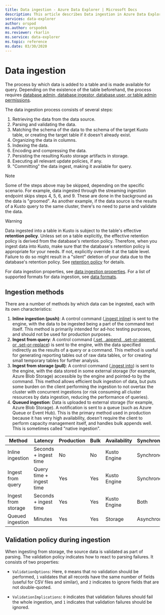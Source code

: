```yaml
---
title: Data ingestion - Azure Data Explorer | Microsoft Docs
description: This article describes Data ingestion in Azure Data Explorer.
services: data-explorer
author: orspod
ms.author: orspodek
ms.reviewer: rkarlin
ms.service: data-explorer
ms.topic: reference
ms.date: 03/30/2020
---
```

# Data ingestion

The process by which data is added to a table and is made available for query.
Depending on the existence of the table beforehand, the process requires
[database admin, database ingestor, database user, or table admin permissions](../access-control/role-based-authorization.md).

The data ingestion process consists of several steps:

1. Retrieving the data from the data source.
1. Parsing and validating the data.
1. Matching the schema of the data to the schema of the target Kusto table,
   or creating the target table if it doesn't already exist.
1. Organizing the data in columns.
1. Indexing the data.
1. Encoding and compressing the data.
1. Persisting the resulting Kusto storage artifacts in storage.
1. Executing all relevant update policies, if any.
1. "Committing" the data ingest, making it available for query.

> [!NOTE]
> Some of the steps above may be skipped, depending on the specific scenario.
> For example, data ingested through the streaming ingestion endpoint skips steps
> 4, 5, 6, and 9. These are done in the background as the data is "groomed".
> As another example, if the data source is the results of a Kusto query to the same
> cluster, there's no need to parse and validate the data.

> [!WARNING]
> Data ingested into a table in Kusto is subject to the table's effective **retention policy**.
> Unless set on a table explicitly, the effective retention policy is derived from
> the database's retention policy. Therefore, when you ingest data into Kusto, make sure
> that the database's retention policy is appropriate for your needs. If not, explicitly
> override it at the table level. Failure to do so might result in a "silent" deletion of
> your data due to the database's retention policy. See [retention policy](https://kusto.azurewebsites.net/docs/concepts/retentionpolicy.html)
> for details.

For data ingestion properties, see [data ingestion properties](https://docs.microsoft.com/azure/data-explorer/ingestion-properties).
For a list of supported formats for data ingestion, see [data formats](https://docs.microsoft.com/azure/data-explorer/ingestion-supported-formats).



## Ingestion methods

There are a number of methods by which data can be ingested, each with
its own characteristics:

1. **Inline ingestion (push)**: A control command ([.ingest inline](./ingest-inline.md))
   is sent to the engine, with the data to be ingested being a part of the command
   text itself.
   This method is primarily intended for ad-hoc testing
   purposes, and should not be used for production purposes.
1. **Ingest from query**: A control command ([.set, .append, .set-or-append, or .set-or-replace](./ingest-from-query.md))
   is sent to the engine, with the data specified indirectly as the results of a query
   or a command.
   This method is useful for generating reporting tables out of raw data tables,
   or for creating small temporary tables for further analysis.
1. **Ingest from storage (pull)**: A control command ([.ingest into](./ingest-from-storage.md))
   is sent to the engine, with the data stored in some external storage (for example, Azure
   Blob Storage) accessible by the engine and pointed-to by the command.
   This method allows efficient bulk ingestion of data, but puts some burden on
   the client performing the ingestion to not overtax the cluster with concurrent
   ingestions (or risk consuming all cluster resources by data ingestion, reducing
   the performance of queries).
1. **Queued ingestion**: Data is uploaded to external storage (for example, Azure Blob
   Storage). A notification is sent to a queue (such as Azure Queue or Event Hub).
   This is the primary method used in production because it has very high availability,
   doesn't require the client to perform capacity management itself, and handles bulk
   appends well. This is sometimes called "native ingestion".


|Method             |Latency                 |Production|Bulk|Availability|Synchronicity|
|-------------------|------------------------|----------|----|------------|-------------|
|Inline ingestion   |Seconds + ingest time   |No        |No  |Kusto Engine|Synchronous  |
|Ingest from query  |Query time + ingest time|Yes       |Yes |Kusto Engine|Synchronous  |
|Ingest from storage|Seconds + ingest time   |Yes       |Yes |Kusto Engine|Both         |
|Queued ingestion   |Minutes                 |Yes       |Yes |Storage     |Asynchronous |

## Validation policy during ingestion

When ingesting from storage, the source data is validated as part of parsing.
The validation policy indicates how to react to parsing failures. It consists
of two properties:

* `ValidationOptions`: Here, `0` means that no validation should be performed,
  `1` validates that all records have the same number of fields (useful for
  CSV files and similar), and `2` indicates to ignore fields that are not
  double-quoted.

* `ValidationImplications`: `0` indicates that validation failures should fail
  the whole ingestion,
  and `1` indicates that validation failures should be ignored.